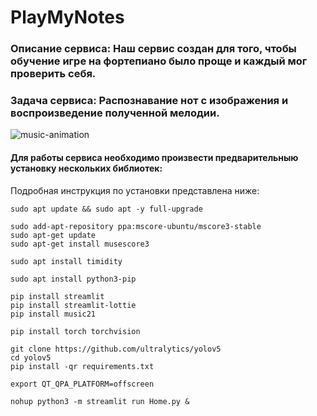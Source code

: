 # PlayMyNotes


### Описание сервиса: Наш сервис создан для того, чтобы обучение игре на фортепиано было проще и каждый мог проверить себя.
### Задача сервиса: Распознавание нот с изображения и воспроизведение полученной мелодии.

![music-animation](https://user-images.githubusercontent.com/70280347/233595267-cc3af450-c63a-4e01-a201-c9665f3aec53.gif)


#### Для работы сервиса необходимо произвести предварительныю установку нескольких библиотек:
Подробная инструкция по установки представлена ниже:

```
sudo apt update && sudo apt -y full-upgrade

sudo add-apt-repository ppa:mscore-ubuntu/mscore3-stable
sudo apt-get update
sudo apt-get install musescore3

sudo apt install timidity

sudo apt install python3-pip

pip install streamlit
pip install streamlit-lottie
pip install music21

pip install torch torchvision

git clone https://github.com/ultralytics/yolov5
cd yolov5
pip install -qr requirements.txt

export QT_QPA_PLATFORM=offscreen

nohup python3 -m streamlit run Home.py &
```

